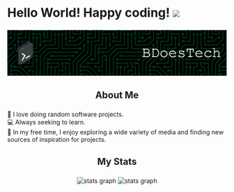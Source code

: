 # Hello World! Happy coding! <img src="https://raw.githubusercontent.com/MartinHeinz/MartinHeinz/master/wave.gif" width="30px">

###

<div align="center">
  <img height="" src="https://raw.githubusercontent.com/bdoestech/bdoestech/main/github-header-image.png"  />
</div>

###

<h2 align="center">About Me</h2>

###

🤖 I love doing random software projects.\
💻 Always seeking to learn.\
🌟 In my free time, I enjoy exploring a wide variety of media and finding new sources of inspiration for projects.
###

<h2 align="center">My Stats</h2>

###

<div align="center">
  <img src="http://github-profile-summary-cards.vercel.app/api/cards/profile-details?username=bdoestech&theme=bear" width=750  alt="stats graph"/>
  <img src="https://github-readme-stats.vercel.app/api/top-langs/?username=bdoestech&theme=bear" width=750  alt="stats graph"/>
</div>

###
